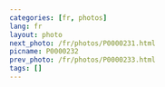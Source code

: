 ```yaml
---
categories: [fr, photos]
lang: fr
layout: photo
next_photo: /fr/photos/P0000231.html
picname: P0000232
prev_photo: /fr/photos/P0000233.html
tags: []
---
```

